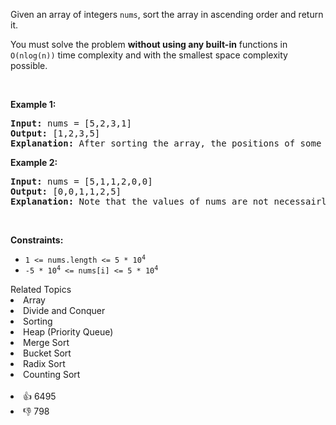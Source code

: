 <p>Given an array of integers <code>nums</code>, sort the array in ascending order and return it.</p>

<p>You must solve the problem <strong>without using any built-in</strong> functions in <code>O(nlog(n))</code> time complexity and with the smallest space complexity possible.</p>

<p>&nbsp;</p> 
<p><strong class="example">Example 1:</strong></p>

<pre>
<strong>Input:</strong> nums = [5,2,3,1]
<strong>Output:</strong> [1,2,3,5]
<strong>Explanation:</strong> After sorting the array, the positions of some numbers are not changed (for example, 2 and 3), while the positions of other numbers are changed (for example, 1 and 5).
</pre>

<p><strong class="example">Example 2:</strong></p>

<pre>
<strong>Input:</strong> nums = [5,1,1,2,0,0]
<strong>Output:</strong> [0,0,1,1,2,5]
<strong>Explanation:</strong> Note that the values of nums are not necessairly unique.
</pre>

<p>&nbsp;</p> 
<p><strong>Constraints:</strong></p>

<ul> 
 <li><code>1 &lt;= nums.length &lt;= 5 * 10<sup>4</sup></code></li> 
 <li><code>-5 * 10<sup>4</sup> &lt;= nums[i] &lt;= 5 * 10<sup>4</sup></code></li> 
</ul>

<div><div>Related Topics</div><div><li>Array</li><li>Divide and Conquer</li><li>Sorting</li><li>Heap (Priority Queue)</li><li>Merge Sort</li><li>Bucket Sort</li><li>Radix Sort</li><li>Counting Sort</li></div></div><br><div><li>👍 6495</li><li>👎 798</li></div>